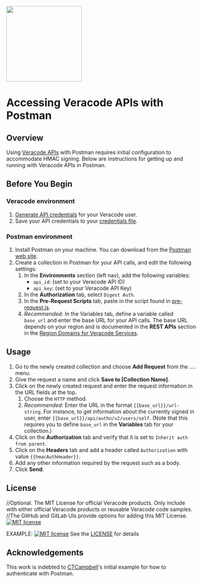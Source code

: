 <img src="https://docs.veracode.com/internal/api/webapp/header/logo" width="200" /><br>

# Accessing Veracode APIs with Postman

## Overview

Using [Veracode APIs](https://docs.veracode.com/r/c_gettingstarted) with Postman requires initial configuration to accommodate HMAC signing. Below are instructions for getting up and running with Veracode APIs in Postman.

## Before You Begin

### Veracode environment

1. [Generate API credentials](https://docs.veracode.com/r/t_create_api_creds) for your Veracode user.
1. Save your API credentials to your [credentials file](https://docs.veracode.com/r/c_configure_api_cred_file).

### Postman environment

1. Install Postman on your machine. You can download from the [Postman web site](https://www.postman.com/downloads/).
1. Create a collection in Postman for your API calls, and edit the following settings:
    1. In the **Environments** section (left nav), add the following variables:
        - `api_id`: (set to your Veracode API ID)
        - `api_key`: (set to your Veracode API Key)
    1. In the **Authorization** tab, select `Digest Auth`.
    1. In the **Pre-Request Scripts** tab, paste in the script found in [pre-request.js](https://github.com/veracode/veracode-postman/blob/main/pre-request.js).
    1. *Recommended*: In the Variables tab, define a variable called `base_url` and enter the base URL for your API calls. The base URL depends on your region and is documented in the **REST APIs** section in the [Region Domains for Veracode Services](https://docs.veracode.com/r/Region_Domains_for_Veracode_APIs).

## Usage

1. Go to the newly created collection and choose **Add Request** from the …. menu.
1. Give the request a name and click **Save to [Collection Name]**.
1. Click on the newly created request and enter the request information in the URL fields at the top.
    1. Choose the `HTTP` method.
    1. *Recommended*: Enter the URL in the format `{{base_url}}/url-string`. For instance, to get information about the currently signed in user, enter `{{base_url}}/api/authn/v2/users/self`. (Note that this requires you to define `base_url` in the **Variables** tab for your collection.)
1. Click on the **Authorization** tab and verify that it is set to `Inherit auth from parent`.
1. Click on the **Headers** tab and add a header called `Authorization` with value `{{hmacAuthHeader}}`.
1. Add any other information required by the request such as a body.
1. Click **Send**.

<!-- ## Postman Example Collection

An example Postman collection is provided here. The Collection is a JSON package and includes the pre-request script as well as {{base_ur}} variables for production calls. Upload it into your Postman application by selecting Import and dragging the file into the File window. There is a call chaining example provided but it requires you to also set up an Environment (Environments → + to set up new → set created Environment to active with √) in order to save the output of the first request for use in subsequent requests. It also includes an example that could be used in a runner for repeated iterations over a json or csv file. -->

## License
//Optional. The MIT License for official Veracode products. Only include with either official Veracode products or reusable Veracode code samples.
//The GitHub and GitLab UIs provide options for adding this MIT License.
[![MIT license](https://img.shields.io/badge/License-MIT-blue.svg)](LICENSE)

EXAMPLE: 
[![MIT license](https://img.shields.io/badge/License-MIT-blue.svg)](LICENSE)
See the [LICENSE](https://github.com/veracode/.github/blob/main/LICENSE) for details

## Acknowledgements

This work is indebted to [CTCampbell](https://github.com/ctcampbell)'s initial example for how to authenticate with Postman.
